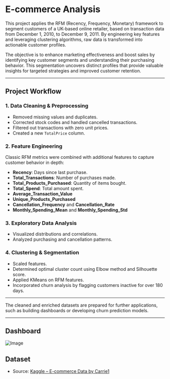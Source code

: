 #  E-commerce Analysis

This project applies the RFM (Recency, Frequency, Monetary) framework to segment customers of a UK-based online retailer, based on transaction data from December 1, 2010, to December 9, 2011. By engineering key features and leveraging clustering algorithms, raw data is transformed into actionable customer profiles.

The objective is to enhance marketing effectiveness and boost sales by identifying key customer segments and understanding their purchasing behavior. This segmentation uncovers distinct profiles that provide valuable insights for targeted strategies and improved customer retention.

---

##  Project Workflow

### 1. Data Cleaning & Preprocessing
- Removed missing values and duplicates.
- Corrected stock codes and handled cancelled transactions.
- Filtered out transactions with zero unit prices.
- Created a new `TotalPrice` column.

### 2. Feature Engineering
Classic RFM metrics were combined with additional features to capture customer behavior in depth:

- **Recency**: Days since last purchase.
- **Total_Transactions**: Number of purchases made.
- **Total_Products_Purchased**: Quantity of items bought.
- **Total_Spend**: Total amount spent.
- **Average_Transaction_Value**
- **Unique_Products_Purchased**
- **Cancellation_Frequency** and **Cancellation_Rate**
- **Monthly_Spending_Mean** and **Monthly_Spending_Std**

### 3. Exploratory Data Analysis
- Visualized distributions and correlations.
- Analyzed purchasing and cancellation patterns.

### 4. Clustering & Segmentation
- Scaled features.
- Determined optimal cluster count using Elbow method and Silhouette score.
- Applied KMeans on RFM features.
- Incorporated churn analysis by flagging customers inactive for over 180 days.

---


The cleaned and enriched datasets are prepared for further applications, such as building dashboards or developing churn prediction models.


---

## Dashboard

![Image](https://github.com/user-attachments/assets/4665a8f3-228a-4e91-889f-29607e81b7cc)

##  Dataset

- Source: [Kaggle – E-commerce Data by Carrie1](https://www.kaggle.com/datasets/carrie1/ecommerce-data)
